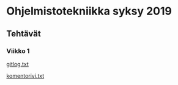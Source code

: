 # Ohjelmistotekniikka syksy 2019

## Tehtävät

### Viikko 1

[gitlog.txt](https://github.com/ArktinenKarpalo/ot-harjoitustyo/blob/master/laskarit/viikko1/gitlog.txt)

[komentorivi.txt](https://github.com/ArktinenKarpalo/ot-harjoitustyo/blob/master/laskarit/viikko1/komentorivi.txt)
